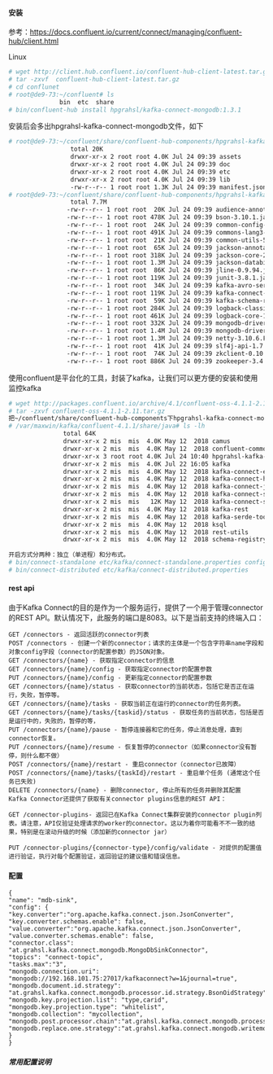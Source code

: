 #### 安装
参考：https://docs.confluent.io/current/connect/managing/confluent-hub/client.html </br>
    
Linux 
```bash
# wget http://client.hub.confluent.io/confluent-hub-client-latest.tar.gz
# tar -zxvf  confluent-hub-client-latest.tar.gz
# cd conflunet
# root@de9-73:~/confluent# ls
              bin  etc  share
# bin/confluent-hub install hpgrahsl/kafka-connect-mongodb:1.3.1
```
安装后会多出hpgrahsl-kafka-connect-mongodb文件，如下
```bash
# root@de9-73:~/confluent/share/confluent-hub-components/hpgrahsl-kafka-connect-mongodb# ls -lh
                 total 20K
                 drwxr-xr-x 2 root root 4.0K Jul 24 09:39 assets
                 drwxr-xr-x 2 root root 4.0K Jul 24 09:39 doc
                 drwxr-xr-x 2 root root 4.0K Jul 24 09:39 etc
                 drwxr-xr-x 2 root root 4.0K Jul 24 09:39 lib
                 -rw-r--r-- 1 root root 1.3K Jul 24 09:39 manifest.json
# root@de9-73:~/confluent/share/confluent-hub-components/hpgrahsl-kafka-connect-mongodb# ls lib/ -lh
                 total 7.7M
                -rw-r--r-- 1 root root  20K Jul 24 09:39 audience-annotations-0.5.0.jar
                -rw-r--r-- 1 root root 478K Jul 24 09:39 bson-3.10.1.jar
                -rw-r--r-- 1 root root  24K Jul 24 09:39 common-config-5.2.0.jar
                -rw-r--r-- 1 root root 491K Jul 24 09:39 commons-lang3-3.8.1.jar
                -rw-r--r-- 1 root root  21K Jul 24 09:39 common-utils-5.2.0.jar
                -rw-r--r-- 1 root root  65K Jul 24 09:39 jackson-annotations-2.9.0.jar
                -rw-r--r-- 1 root root 318K Jul 24 09:39 jackson-core-2.9.8.jar
                -rw-r--r-- 1 root root 1.3M Jul 24 09:39 jackson-databind-2.9.8.jar
                -rw-r--r-- 1 root root  86K Jul 24 09:39 jline-0.9.94.jar
                -rw-r--r-- 1 root root 119K Jul 24 09:39 junit-3.8.1.jar
                -rw-r--r-- 1 root root  34K Jul 24 09:39 kafka-avro-serializer-5.2.0.jar
                -rw-r--r-- 1 root root 119K Jul 24 09:39 kafka-connect-mongodb-1.3.1.jar
                -rw-r--r-- 1 root root  59K Jul 24 09:39 kafka-schema-registry-client-5.2.0.jar
                -rw-r--r-- 1 root root 284K Jul 24 09:39 logback-classic-1.2.3.jar
                -rw-r--r-- 1 root root 461K Jul 24 09:39 logback-core-1.2.3.jar
                -rw-r--r-- 1 root root 332K Jul 24 09:39 mongodb-driver-3.10.1.jar
                -rw-r--r-- 1 root root 1.4M Jul 24 09:39 mongodb-driver-core-3.10.1.jar
                -rw-r--r-- 1 root root 1.3M Jul 24 09:39 netty-3.10.6.Final.jar
                -rw-r--r-- 1 root root  41K Jul 24 09:39 slf4j-api-1.7.25.jar
                -rw-r--r-- 1 root root  74K Jul 24 09:39 zkclient-0.10.jar
                -rw-r--r-- 1 root root 886K Jul 24 09:39 zookeeper-3.4.13.jar
```
    
使用confluent是平台化的工具，封装了kafka，让我们可以更方便的安装和使用监控kafka
```bash
# wget http://packages.confluent.io/archive/4.1/confluent-oss-4.1.1-2.11.tar.gz
# tar -zxvf confluent-oss-4.1.1-2.11.tar.gz
把~/confluent/share/confluent-hub-components下hpgrahsl-kafka-connect-mongodb文件copy到confluent-4.1.1/share/java下
# /var/maxwin/kafka/confluent-4.1.1/share/java# ls -lh
               total 64K
               drwxr-xr-x 2 mis  mis  4.0K May 12  2018 camus
               drwxr-xr-x 2 mis  mis  4.0K May 12  2018 confluent-common
               drwxr-xr-x 3 root root 4.0K Jul 24 10:40 hpgrahsl-kafka-connect-mongodb
               drwxr-xr-x 2 mis  mis  4.0K Jul 22 16:05 kafka
               drwxr-xr-x 2 mis  mis  4.0K May 12  2018 kafka-connect-elasticsearch
               drwxr-xr-x 2 mis  mis  4.0K May 12  2018 kafka-connect-hdfs
               drwxr-xr-x 2 mis  mis  4.0K May 12  2018 kafka-connect-jdbc
               drwxr-xr-x 2 mis  mis  4.0K May 12  2018 kafka-connect-s3
               drwxr-xr-x 2 mis  mis   12K May 12  2018 kafka-connect-storage-common
               drwxr-xr-x 2 mis  mis  4.0K May 12  2018 kafka-rest
               drwxr-xr-x 2 mis  mis  4.0K May 12  2018 kafka-serde-tools
               drwxr-xr-x 2 mis  mis  4.0K May 12  2018 ksql
               drwxr-xr-x 2 mis  mis  4.0K May 12  2018 rest-utils
               drwxr-xr-x 2 mis  mis  4.0K May 12  2018 schema-registry
    
开启方式分两种：独立（单进程）和分布式。
# bin/connect-standalone etc/kafka/connect-standalone.properties config/kafka-connect-mongodb/Mongosinkconnector.properties
# bin/connect-distributed etc/kafka/connect-distributed.properties
````

#### rest api 
由于Kafka Connect的目的是作为一个服务运行，提供了一个用于管理connector的REST API。默认情况下，此服务的端口是8083。以下是当前支持的终端入口：

    GET /connectors - 返回活跃的connector列表
    POST /connectors - 创建一个新的connector；请求的主体是一个包含字符串name字段和对象config字段（connector的配置参数）的JSON对象。
    GET /connectors/{name} - 获取指定connector的信息
    GET /connectors/{name}/config - 获取指定connector的配置参数
    PUT /connectors/{name}/config - 更新指定connector的配置参数
    GET /connectors/{name}/status - 获取connector的当前状态，包括它是否正在运行，失败，暂停等。
    GET /connectors/{name}/tasks - 获取当前正在运行的connector的任务列表。
    GET /connectors/{name}/tasks/{taskid}/status - 获取任务的当前状态，包括是否是运行中的，失败的，暂停的等，
    PUT /connectors/{name}/pause - 暂停连接器和它的任务，停止消息处理，直到connector恢复。
    PUT /connectors/{name}/resume - 恢复暂停的connector（如果connector没有暂停，则什么都不做）
    POST /connectors/{name}/restart - 重启connector（connector已故障）
    POST /connectors/{name}/tasks/{taskId}/restart - 重启单个任务 (通常这个任务已失败)
    DELETE /connectors/{name} - 删除connector, 停止所有的任务并删除其配置
    Kafka Connector还提供了获取有关connector plugins信息的REST API：

    GET /connector-plugins- 返回已在Kafka Connect集群安装的connector plugin列表。请注意，API仅验证处理请求的worker的connector。这以为着你可能看不不一致的结果，特别是在滚动升级的时候（添加新的connector jar）

    PUT /connector-plugins/{connector-type}/config/validate - 对提供的配置值进行验证，执行对每个配置验证，返回验证的建议值和错误信息。

#### 配置
    {
    "name": "mdb-sink",
    "config": {
    "key.converter":"org.apache.kafka.connect.json.JsonConverter",
    "key.converter.schemas.enable": false,
    "value.converter":"org.apache.kafka.connect.json.JsonConverter",
    "value.converter.schemas.enable": false,
    "connector.class": "at.grahsl.kafka.connect.mongodb.MongoDbSinkConnector",
    "topics": "connect-topic",
    "tasks.max":"3",
    "mongodb.connection.uri": "mongodb://192.168.101.75:27017/kafkaconnect?w=1&journal=true",
    "mongodb.document.id.strategy": "at.grahsl.kafka.connect.mongodb.processor.id.strategy.BsonOidStrategy",
    "mongodb.key.projection.list": "type,carid",
    "mongodb.key.projection.type": "whitelist",
    "mongodb.collection": "mycollection",
    "mongodb.post.processor.chain":"at.grahsl.kafka.connect.mongodb.processor.DocumentIdAdder",
    "mongodb.replace.one.strategy":"at.grahsl.kafka.connect.mongodb.writemodel.filter.strategy.ReplaceOneBusinessKeyFilterStrategy" }
    }
    
##### 常用配置说明
